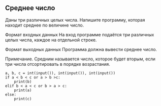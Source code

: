 ## Среднее число
Даны три различных целых числа. Напишите программу, которая находит среднее по величине число.

Формат входных данных
На вход программе подаётся три различных целых числа, каждое на отдельной строке.

Формат выходных данных
Программа должна вывести среднее число.

Примечание. Средним называется число, которое будет вторым, если три числа отсортировать в порядке возрастания.

```
a, b, c = int(input()), int(input()), int(input())
if a < b < c or a > b >c:
    print(b)
elif b < a < c or b > a > c:
    print(a)
else:
    print(c)

```